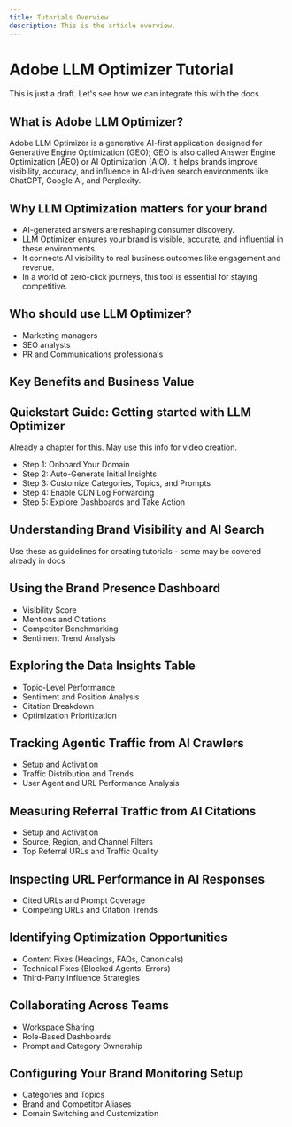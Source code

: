 ```yaml
---
title: Tutorials Overview
description: This is the article overview.
---
```


# Adobe LLM Optimizer Tutorial

This is just a draft. Let's see how we can integrate this with the docs.

## What is Adobe LLM Optimizer?

Adobe LLM Optimizer is a generative AI-first application designed for Generative Engine Optimization (GEO); GEO is also called Answer Engine Optimization (AEO) or AI Optimization (AIO). It helps brands improve visibility, accuracy, and influence in AI-driven search environments like ChatGPT, Google AI, and Perplexity.

## Why LLM Optimization matters for your brand

* AI-generated answers are reshaping consumer discovery.
* LLM Optimizer ensures your brand is visible, accurate, and influential in these environments.
* It connects AI visibility to real business outcomes like engagement and revenue.
* In a world of zero-click journeys, this tool is essential for staying competitive.

## Who should use LLM Optimizer?

* Marketing managers
* SEO analysts
* PR and Communications professionals

## Key Benefits and Business Value

## Quickstart Guide: Getting started with LLM Optimizer

Already a chapter for this. May use this info for video creation.

* Step 1: Onboard Your Domain
* Step 2: Auto-Generate Initial Insights
* Step 3: Customize Categories, Topics, and Prompts
* Step 4: Enable CDN Log Forwarding
* Step 5: Explore Dashboards and Take Action

## Understanding Brand Visibility and AI Search

Use these as guidelines for creating tutorials - some may be covered already in docs

## Using the Brand Presence Dashboard

* Visibility Score
* Mentions and Citations
* Competitor Benchmarking
* Sentiment Trend Analysis


## Exploring the Data Insights Table

* Topic-Level Performance
* Sentiment and Position Analysis
* Citation Breakdown
* Optimization Prioritization


## Tracking Agentic Traffic from AI Crawlers

* Setup and Activation
* Traffic Distribution and Trends
* User Agent and URL Performance Analysis


## Measuring Referral Traffic from AI Citations

* Setup and Activation
* Source, Region, and Channel Filters
* Top Referral URLs and Traffic Quality


## Inspecting URL Performance in AI Responses

* Cited URLs and Prompt Coverage
* Competing URLs and Citation Trends


## Identifying Optimization Opportunities

* Content Fixes (Headings, FAQs, Canonicals)
* Technical Fixes (Blocked Agents, Errors)
* Third-Party Influence Strategies

## Collaborating Across Teams

* Workspace Sharing
* Role-Based Dashboards
* Prompt and Category Ownership


## Configuring Your Brand Monitoring Setup

* Categories and Topics
* Brand and Competitor Aliases
* Domain Switching and Customization














